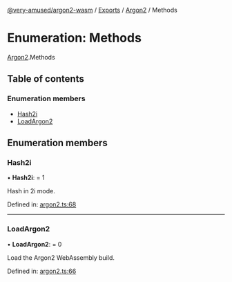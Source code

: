 [@very-amused/argon2-wasm](../README.md) / [Exports](../modules.md) / [Argon2](../modules/argon2.md) / Methods

# Enumeration: Methods

[Argon2](../modules/argon2.md).Methods

## Table of contents

### Enumeration members

- [Hash2i](argon2.methods.md#hash2i)
- [LoadArgon2](argon2.methods.md#loadargon2)

## Enumeration members

### Hash2i

• **Hash2i**: = 1

Hash in 2i mode.

Defined in: [argon2.ts:68](https://github.com/very-amused/argon2-wasm/blob/3955dd5/src/argon2.ts#L68)

___

### LoadArgon2

• **LoadArgon2**: = 0

Load the Argon2 WebAssembly build.

Defined in: [argon2.ts:66](https://github.com/very-amused/argon2-wasm/blob/3955dd5/src/argon2.ts#L66)
